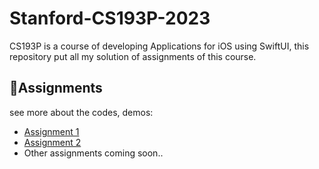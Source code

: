# Stanford-CS193P-2023
CS193P is a course of developing Applications for iOS using SwiftUI, this repository put all my solution of assignments of this course. 


## 🎒Assignments

see more about the codes, demos: 
- [Assignment 1](https://github.com/Renyqin/Stanford-CS193P-2023/tree/main/assignments/assignment1)
- [Assignment 2](https://github.com/Renyqin/Stanford-CS193P-2023/tree/main/assignments/assignment2)
- Other assignments coming soon.. 
